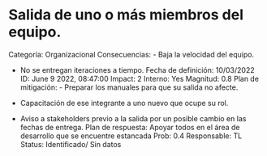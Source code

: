 # Salida de uno o más miembros del equipo.

Categoría: Organizacional
Consecuencias: - Baja la velocidad del equipo.
- No se entregan iteraciones a tiempo.
Fecha de definición: 10/03/2022
ID: June 9 2022, 08:47:00
Impact: 2
Interno: Yes
Magnitud: 0.8
Plan de mitigación: - Preparar los manuales para que su salida no afecte.

- Capacitación de ese integrante a uno nuevo que ocupe su rol.

- Aviso a stakeholders previo a la salida por un posible cambio en las fechas de entrega.
Plan de respuesta: Apoyar todos en el área de desarrollo que se encuentre estancada
Prob: 0.4
Responsable: TL
Status: Identificado/ Sin datos